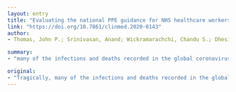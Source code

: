 ```yaml
---
layout: entry
title: "Evaluating the national PPE guidance for NHS healthcare workers during the COVID-19 pandemic"
link: "https://doi.org/10.7861/clinmed.2020-0143"
author:
- Thomas, John P.; Srinivasan, Anand; Wickramarachchi, Chandu S.; Dhesi, Parveen K.; Hung, Yat Ma; Kamath, Ajay V.

summary:
- "many of the infections and deaths recorded in the global coronavirus disease 2019 (COVID-19) pandemic have occurred in healthcare workers. Some have attributed this to inadequate provision of personal protective equipment (PPE) In the UK, several organisations have voiced their concerns that the national PPE guidance issued by Public Health England is inadequate. Despite recent revisions to these guidelines, concerns remain that they offer insufficient protection to frontline NHS healthcare workers."

original:
- "Tragically, many of the infections and deaths recorded in the global coronavirus disease 2019 (COVID-19) pandemic have occurred in healthcare workers. Some have attributed this to inadequate provision of personal protective equipment (PPE). In the UK, several organisations have voiced their concerns that the national PPE guidance issued by Public Health England is inadequate. Despite recent revisions to these guidelines, concerns remain that they offer insufficient protection to frontline NHS healthcare workers. In this report, we evaluate whether these concerns are merited, through critical appraisal of the available evidence, review of international PPE guidance, and consideration of the ethical implications."
---
```


